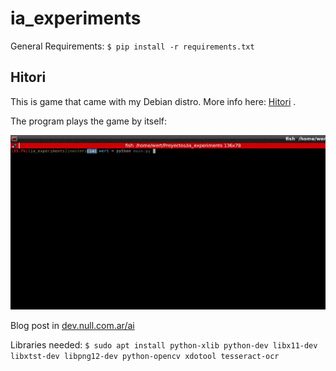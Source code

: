 # ia_experiments

General Requirements:
`$ pip install -r requirements.txt`

## Hitori

This is game that came with my Debian distro. More info here: [Hitori](https://wiki.gnome.org/Apps/Hitori) .

The program plays the game by itself:

![Demo hitori](img/hitori.gif)

Blog post in [dev.null.com.ar/ai](http://dev.null.com.ar/ai)

Libraries needed:
`$ sudo apt install python-xlib python-dev libx11-dev libxtst-dev libpng12-dev python-opencv xdotool tesseract-ocr`
